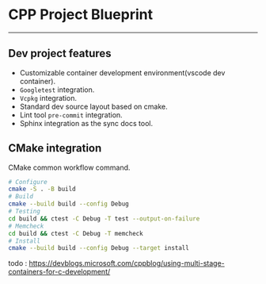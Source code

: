 
# CPP Project Blueprint

---
## Dev project features
- Customizable container development environment(vscode dev container).
- `Googletest` integration.
- `Vcpkg` integration.
- Standard dev source layout based on cmake.
- Lint tool `pre-commit` integration.
- Sphinx integration as the sync docs tool.


## CMake integration

CMake common workflow command.

```bash
# Configure
cmake -S . -B build
# Build
cmake --build build --config Debug
# Testing
cd build && ctest -C Debug -T test --output-on-failure
# Memcheck
cd build && ctest -C Debug -T memcheck
# Install
cmake --build build --config Debug --target install
```

todo : https://devblogs.microsoft.com/cppblog/using-multi-stage-containers-for-c-development/
